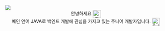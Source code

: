 <!-- hearder -->
<img src="https://capsule-render.vercel.app/api?type=waving&color=auto&height=200&section=header&text=Welcome&fontSize=90&fontAlignY=30&desc='GEONHO'%20GitHub%20Profile&descAlignY=51&descAlign=59.5&align=center" />

<!-- main -->
<div align= "center">
  안녕하세요
  <img src="https://em-content.zobj.net/source/joypixels-animations/366/waving-hand_1f44b.gif" srcset="https://em-content.zobj.net/source/joypixels-animations/366/waving-hand_1f44b.gif 2x" alt="흔드는 손 on JoyPixels Animations 3.5" width="25" height="25" align= "center">
</div>
<div align= "center">
  메인 언어 JAVA로 백엔드 개발에 관심을 가지고 있는 주니어 개발자입니다.
  <img src="https://em-content.zobj.net/source/microsoft-teams/363/saluting-face_1fae1.png" srcset="https://em-content.zobj.net/source/microsoft-teams/363/saluting-face_1fae1.png 2x" alt="Saluting Face on Microsoft Teams 15.0" width="25" height="25" align= "center">
</div>  
